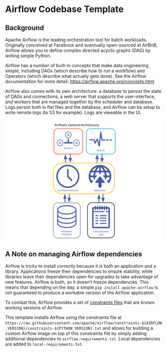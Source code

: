 # Airflow Codebase Template

## Background

Apache Airflow is the leading orchestration tool for batch workloads. Originally conceived at Facebook and eventually open-sourced at AirBnB, Airflow allows you to define complex directed acyclic graphs (DAG) by writing simple Python. 

Airflow has a number of built-in concepts that make data engineering simple, including DAGs (which describe how to run a workflow) and Operators (which describe what actually gets done). See the Airflow documentation for more detail: https://airflow.apache.org/concepts.html 

Airflow also comes with its own architecture: a database to persist the state of DAGs and connections, a web server that supports the user-interface, and workers that are managed together by the scheduler and database. Logs persist both in flat files and the database, and Airflow can be setup to write remote logs (to S3 for example). Logs are viewable in the UI.

![Airflow Architecture](docs/airflow_architecture.png)

## A Note on managing Airflow dependencies

Airflow is tricky to install correctly because it is both an application and a library. Applications freeze their dependencies to ensure stability, while libraries leave their dependencies open for upgrades to take advantage of new features. Airflow is both, so it doesn't freeze dependencies. This means that depending on the day, a simple `pip install apache-airflow` is not guaranteed to produce a workable version of the Airflow application. 

To combat this, Airflow provides a set of [constraints files](https://airflow.apache.org/docs/apache-airflow/stable/installation.html#constraints-files) that are known working versions of Airflow. 

This template installs Airflow using the constraints file at `https://raw.githubusercontent.com/apache/airflow/constraints-${AIRFLOW_VERSION}/constraints-${PYTHON_VERSION}.txt` and allows for building a custom Airflow image on top of this constraints file by simply adding additional dependencies to `airflow.requirements.txt`. Local dependencies are added to `local-requirements.txt`. 

